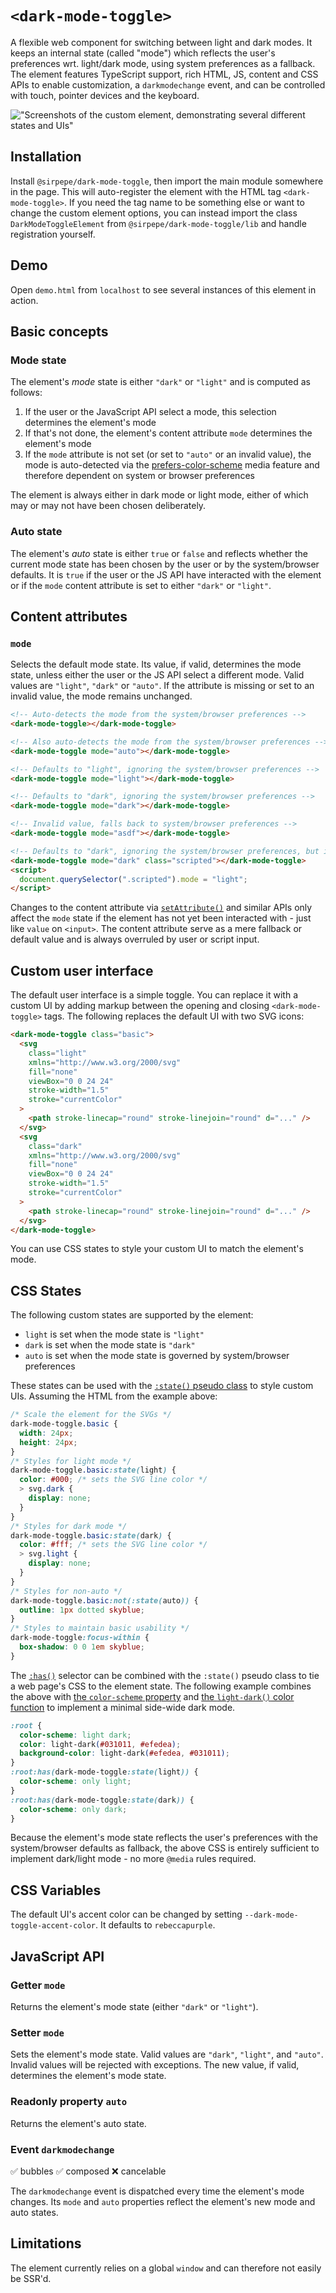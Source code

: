# `<dark-mode-toggle>`

A flexible web component for switching between light and dark modes. It keeps an internal state (called "mode") which reflects the user's preferences wrt. light/dark mode, using system preferences as a fallback. The element features TypeScript support, rich HTML, JS, content and CSS APIs to enable customization, a `darkmodechange` event, and can be controlled with touch, pointer devices and the keyboard.

!["Screenshots of the custom element, demonstrating several different states and UIs"](./screenshot.png)

## Installation

Install `@sirpepe/dark-mode-toggle`, then import the main module somewhere in the page. This will auto-register the element with the HTML tag `<dark-mode-toggle>`. If you need the tag name to be something else or want to change the custom element options, you can instead import the class `DarkModeToggleElement` from `@sirpepe/dark-mode-toggle/lib` and handle registration yourself.

## Demo

Open `demo.html` from `localhost` to see several instances of this element in action.

## Basic concepts

### Mode state

The element's _mode_ state is either `"dark"` or `"light"` and is computed as follows:

1. If the user or the JavaScript API select a mode, this selection determines the element's mode
2. If that's not done, the element's content attribute `mode` determines the element's mode
3. If the `mode` attribute is not set (or set to `"auto"` or an invalid value), the mode is auto-detected via the [prefers-color-scheme](https://developer.mozilla.org/en-US/docs/Web/CSS/@media/prefers-color-scheme) media feature and therefore dependent on system or browser preferences

The element is always either in dark mode or light mode, either of which may or may not have been chosen deliberately.

### Auto state

The element's _auto_ state is either `true` or `false` and reflects whether the current mode state has been chosen by the user or by the system/browser defaults. It is `true` if the user or the JS API have interacted with the element or if the `mode` content attribute is set to either `"dark"` or `"light"`.

## Content attributes

### `mode`

Selects the default mode state. Its value, if valid, determines the mode state, unless either the user or the JS API select a different mode. Valid values are `"light"`, `"dark"` or `"auto"`. If the attribute is missing or set to an invalid value, the mode remains unchanged.

```html
<!-- Auto-detects the mode from the system/browser preferences -->
<dark-mode-toggle></dark-mode-toggle>

<!-- Also auto-detects the mode from the system/browser preferences -->
<dark-mode-toggle mode="auto"></dark-mode-toggle>

<!-- Defaults to "light", ignoring the system/browser preferences -->
<dark-mode-toggle mode="light"></dark-mode-toggle>

<!-- Defaults to "dark", ignoring the system/browser preferences -->
<dark-mode-toggle mode="dark"></dark-mode-toggle>

<!-- Invalid value, falls back to system/browser preferences -->
<dark-mode-toggle mode="asdf"></dark-mode-toggle>

<!-- Defaults to "dark", ignoring the system/browser preferences, but is set to "light" via a script -->
<dark-mode-toggle mode="dark" class="scripted"></dark-mode-toggle>
<script>
  document.querySelector(".scripted").mode = "light";
</script>
```

Changes to the content attribute via [`setAttribute()`](https://developer.mozilla.org/en-US/docs/Web/API/Element/setAttribute) and similar APIs only affect the `mode` state if the element has not yet been interacted with - just like `value` on `<input>`. The content attribute serve as a mere fallback or default value and is always overruled by user or script input.

## Custom user interface

The default user interface is a simple toggle. You can replace it with a custom UI by adding markup between the opening and closing `<dark-mode-toggle>` tags. The following replaces the default UI with two SVG icons:

```html
<dark-mode-toggle class="basic">
  <svg
    class="light"
    xmlns="http://www.w3.org/2000/svg"
    fill="none"
    viewBox="0 0 24 24"
    stroke-width="1.5"
    stroke="currentColor"
  >
    <path stroke-linecap="round" stroke-linejoin="round" d="..." />
  </svg>
  <svg
    class="dark"
    xmlns="http://www.w3.org/2000/svg"
    fill="none"
    viewBox="0 0 24 24"
    stroke-width="1.5"
    stroke="currentColor"
  >
    <path stroke-linecap="round" stroke-linejoin="round" d="..." />
  </svg>
</dark-mode-toggle>
```

You can use CSS states to style your custom UI to match the element's mode.

## CSS States

The following custom states are supported by the element:

- `light` is set when the mode state is `"light"`
- `dark` is set when the mode state is `"dark"`
- `auto` is set when the mode state is governed by system/browser preferences

These states can be used with the [`:state()` pseudo class](https://developer.mozilla.org/en-US/docs/Web/CSS/:state) to style custom UIs. Assuming the HTML from the example above:

```css
/* Scale the element for the SVGs */
dark-mode-toggle.basic {
  width: 24px;
  height: 24px;
}
/* Styles for light mode */
dark-mode-toggle.basic:state(light) {
  color: #000; /* sets the SVG line color */
  > svg.dark {
    display: none;
  }
}
/* Styles for dark mode */
dark-mode-toggle.basic:state(dark) {
  color: #fff; /* sets the SVG line color */
  > svg.light {
    display: none;
  }
}
/* Styles for non-auto */
dark-mode-toggle.basic:not(:state(auto)) {
  outline: 1px dotted skyblue;
}
/* Styles to maintain basic usability */
dark-mode-toggle:focus-within {
  box-shadow: 0 0 1em skyblue;
}
```

The [`:has()`](https://developer.mozilla.org/en-US/docs/Web/CSS/:has) selector can be combined with the `:state()` pseudo class to tie a web page's CSS to the element state. The following example combines the above with [the `color-scheme` property](https://developer.mozilla.org/en-US/docs/Web/CSS/color-scheme) and [the `light-dark()` color function](https://developer.mozilla.org/en-US/docs/Web/CSS/color_value/light-dark) to implement a minimal side-wide dark mode.

```css
:root {
  color-scheme: light dark;
  color: light-dark(#031011, #efedea);
  background-color: light-dark(#efedea, #031011);
}
:root:has(dark-mode-toggle:state(light)) {
  color-scheme: only light;
}
:root:has(dark-mode-toggle:state(dark)) {
  color-scheme: only dark;
}
```

Because the element's mode state reflects the user's preferences with the system/browser defaults as fallback, the above CSS is entirely sufficient to implement dark/light mode - no more `@media` rules required.

## CSS Variables

The default UI's accent color can be changed by setting `--dark-mode-toggle-accent-color`. It defaults to `rebeccapurple`.

## JavaScript API

### Getter `mode`

Returns the element's mode state (either `"dark"` or `"light"`).

### Setter `mode`

Sets the element's mode state. Valid values are `"dark"`, `"light"`, and `"auto"`. Invalid values will be rejected with exceptions. The new value, if valid, determines the element's mode state.

### Readonly property `auto`

Returns the element's auto state.

### Event `darkmodechange`

✅ bubbles ✅ composed ❌ cancelable

The `darkmodechange` event is dispatched every time the element's mode changes. Its `mode` and `auto` properties reflect the element's new mode and auto states.

## Limitations

The element currently relies on a global `window` and can therefore not easily be SSR'd.
